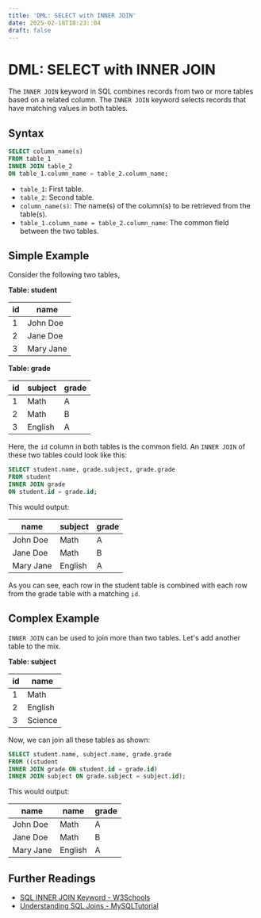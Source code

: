 ```yaml
---
title: 'DML: SELECT with INNER JOIN'
date: 2025-02-18T18:23::04
draft: false
---
```


# DML: SELECT with INNER JOIN

The `INNER JOIN` keyword in SQL combines records from two or more tables based on a related column. The `INNER JOIN` keyword selects records that have matching values in both tables.

## Syntax

```sql
SELECT column_name(s)
FROM table_1
INNER JOIN table_2
ON table_1.column_name = table_2.column_name;
```

- `table_1`: First table.
- `table_2`: Second table.
- `column_name(s)`: The name(s) of the column(s) to be retrieved from the table(s).
- `table_1.column_name = table_2.column_name`: The common field between the two tables.

## Simple Example

Consider the following two tables,

**Table: student**

| id  | name      |
| --- | --------- |
| 1   | John Doe  |
| 2   | Jane Doe  |
| 3   | Mary Jane |

**Table: grade**

| id  | subject | grade |
| --- | ------- | ----- |
| 1   | Math    | A     |
| 2   | Math    | B     |
| 3   | English | A     |

Here, the `id` column in both tables is the common field. An `INNER JOIN` of these two tables could look like this:

```sql
SELECT student.name, grade.subject, grade.grade
FROM student
INNER JOIN grade
ON student.id = grade.id;
```

This would output:

| name      | subject | grade |
| --------- | ------- | ----- |
| John Doe  | Math    | A     |
| Jane Doe  | Math    | B     |
| Mary Jane | English | A     |

As you can see, each row in the student table is combined with each row from the grade table with a matching `id`.

## Complex Example

`INNER JOIN` can be used to join more than two tables. Let's add another table to the mix.

**Table: subject**

| id  | name    |
| --- | ------- |
| 1   | Math    |
| 2   | English |
| 3   | Science |

Now, we can join all these tables as shown:

```sql
SELECT student.name, subject.name, grade.grade
FROM ((student
INNER JOIN grade ON student.id = grade.id)
INNER JOIN subject ON grade.subject = subject.id);
```

This would output:

| name      | name    | grade |
| --------- | ------- | ----- |
| John Doe  | Math    | A     |
| Jane Doe  | Math    | B     |
| Mary Jane | English | A     |

## Further Readings

- [SQL INNER JOIN Keyword - W3Schools](https://www.w3schools.com/sql/sql_join_inner.asp)
- [Understanding SQL Joins - MySQLTutorial](https://www.mysqltutorial.org/mysql-inner-join.aspx/)
